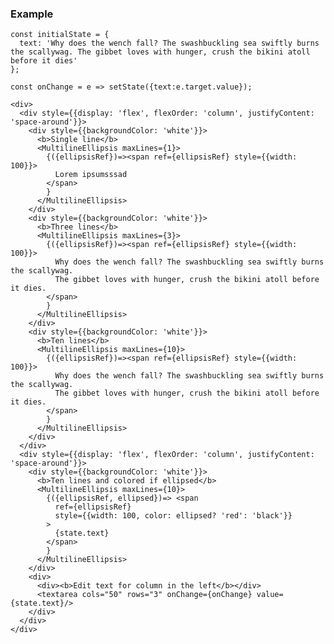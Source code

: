 ### Example

    const initialState = { 
      text: 'Why does the wench fall? The swashbuckling sea swiftly burns the scallywag. The gibbet loves with hunger, crush the bikini atoll before it dies'
    };
    
    const onChange = e => setState({text:e.target.value});  
        
    <div>
      <div style={{display: 'flex', flexOrder: 'column', justifyContent: 'space-around'}}>
        <div style={{backgroundColor: 'white'}}>
          <b>Single line</b>
          <MultilineEllipsis maxLines={1}>
            {({ellipsisRef})=><span ref={ellipsisRef} style={{width: 100}}>
              Lorem ipsumsssad
            </span>
            }
          </MultilineEllipsis>
        </div>
        <div style={{backgroundColor: 'white'}}>
          <b>Three lines</b>
          <MultilineEllipsis maxLines={3}>
            {({ellipsisRef})=><span ref={ellipsisRef} style={{width: 100}}>
              Why does the wench fall? The swashbuckling sea swiftly burns the scallywag.
              The gibbet loves with hunger, crush the bikini atoll before it dies.
            </span>
            }
          </MultilineEllipsis>
        </div>
        <div style={{backgroundColor: 'white'}}>
          <b>Ten lines</b>
          <MultilineEllipsis maxLines={10}>
            {({ellipsisRef})=><span ref={ellipsisRef} style={{width: 100}}>
              Why does the wench fall? The swashbuckling sea swiftly burns the scallywag.
              The gibbet loves with hunger, crush the bikini atoll before it dies.
            </span>
            }
          </MultilineEllipsis>
        </div>
      </div>
      <div style={{display: 'flex', flexOrder: 'column', justifyContent: 'space-around'}}>
        <div style={{backgroundColor: 'white'}}>
          <b>Ten lines and colored if ellipsed</b>
          <MultilineEllipsis maxLines={10}>
            {({ellipsisRef, ellipsed})=> <span 
              ref={ellipsisRef} 
              style={{width: 100, color: ellipsed? 'red': 'black'}}
            >
              {state.text}
            </span>
            }
          </MultilineEllipsis>
        </div>
        <div>
          <div><b>Edit text for column in the left</b></div>
          <textarea cols="50" rows="3" onChange={onChange} value={state.text}/>
        </div>
      </div>
    </div>

